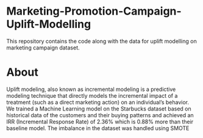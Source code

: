 # Marketing-Promotion-Campaign-Uplift-Modelling
This repository contains the code along with the data for uplift modelling on marketing campaign dataset.<br/>

# About
Uplift modeling, also known as incremental modeling is a predictive modeling technique that directly models the incremental impact of a treatment (such as a direct marketing action) on an individual’s behavior.<br/>
We trained a Machine Learning model on the Starbucks dataset based on historical data of the customers and their buying patterns and achieved an IRR (Incremental Response Rate) of 2.36% which is 0.88% more than their baseline model. The imbalance in the dataset was handled using SMOTE
